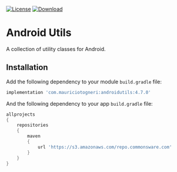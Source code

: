[![License](https://img.shields.io/badge/license-MIT-green.svg)](https://github.com/mauriciotogneri/androidutils/blob/master/LICENSE.md)
[![Download](https://api.bintray.com/packages/mauriciotogneri/maven/androidutils/images/download.svg)](https://bintray.com/mauriciotogneri/maven/androidutils/_latestVersion)

# Android Utils
A collection of utility classes for Android.

## Installation
Add the following dependency to your module `build.gradle` file:

```groovy
implementation 'com.mauriciotogneri:androidutils:4.7.0'
```

And the following dependency to your app `build.gradle` file:

```groovy
allprojects
{
    repositories
    {
        maven
        {
            url 'https://s3.amazonaws.com/repo.commonsware.com'
        }
    }
}
```